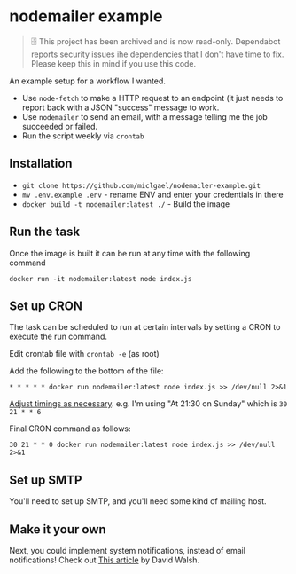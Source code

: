 # nodemailer example

> 🗄️ This project has been archived and is now read-only. Dependabot reports security issues ihe dependencies that I don't have time to fix. Please keep this in mind if you use this code. 

An example setup for a workflow I wanted.

- Use `node-fetch` to make a HTTP request to an endpoint (it just needs to report back with a JSON "success" message to work.
- Use `nodemailer` to send an email, with a message telling me the job succeeded or failed.
- Run the script weekly via `crontab`

## Installation

- `git clone https://github.com/miclgael/nodemailer-example.git`
- `mv .env.example .env` - rename ENV and enter your credentials in there
- `docker build -t nodemailer:latest ./` - Build the image

## Run the task

Once the image is built it can be run at any time with the following command

`docker run -it nodemailer:latest node index.js`

## Set up CRON

The task can be scheduled to run at certain intervals by setting a CRON to execute the run command.

Edit crontab file with `crontab -e` (as root)

Add the following to the bottom of the file:

`* * * * * docker run nodemailer:latest node index.js >> /dev/null 2>&1`

[Adjust timings as necessary](https://crontab.guru). e.g. I'm using "At 21:30 on Sunday" which is `30 21 * * 6`

Final CRON command as follows:

`30 21 * * 0 docker run nodemailer:latest node index.js >> /dev/null 2>&1`

## Set up SMTP

You'll need to set up SMTP, and you'll need some kind of mailing host.

## Make it your own

Next, you could implement system notifications, instead of email notifications! Check out [This article](https://davidwalsh.name/system-notifications-node) by David Walsh.
